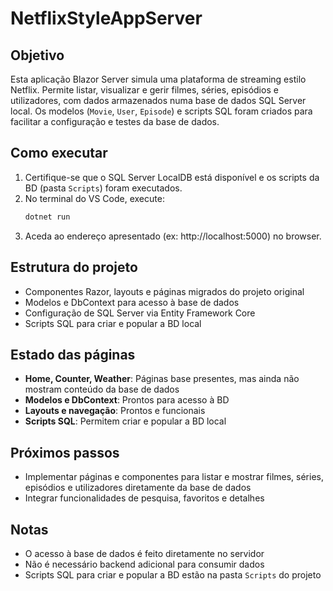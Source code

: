 
# NetflixStyleAppServer

## Objetivo
Esta aplicação Blazor Server simula uma plataforma de streaming estilo Netflix.
Permite listar, visualizar e gerir filmes, séries, episódios e utilizadores, com dados armazenados numa base de dados SQL Server local.
Os modelos (`Movie`, `User`, `Episode`) e scripts SQL foram criados para facilitar a configuração e testes da base de dados.

## Como executar
1. Certifique-se que o SQL Server LocalDB está disponível e os scripts da BD (pasta `Scripts`) foram executados.
2. No terminal do VS Code, execute:
   ```powershell
   dotnet run
   ```
3. Aceda ao endereço apresentado (ex: http://localhost:5000) no browser.

## Estrutura do projeto
- Componentes Razor, layouts e páginas migrados do projeto original
- Modelos e DbContext para acesso à base de dados
- Configuração de SQL Server via Entity Framework Core
- Scripts SQL para criar e popular a BD local

## Estado das páginas
- **Home, Counter, Weather**: Páginas base presentes, mas ainda não mostram conteúdo da base de dados
- **Modelos e DbContext**: Prontos para acesso à BD
- **Layouts e navegação**: Prontos e funcionais
- **Scripts SQL**: Permitem criar e popular a BD local

## Próximos passos
- Implementar páginas e componentes para listar e mostrar filmes, séries, episódios e utilizadores diretamente da base de dados
- Integrar funcionalidades de pesquisa, favoritos e detalhes

## Notas
- O acesso à base de dados é feito diretamente no servidor
- Não é necessário backend adicional para consumir dados
- Scripts SQL para criar e popular a BD estão na pasta `Scripts` do projeto
